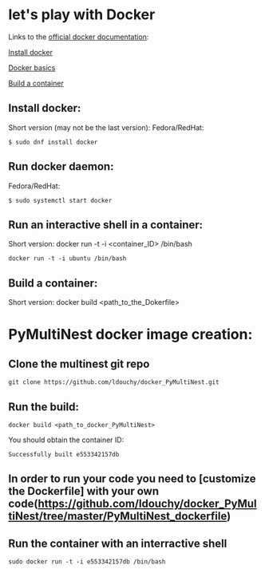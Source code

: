 # let's play with Docker

Links to the [official docker documentation](https://docs.docker.com/):

[Install docker](https://docs.docker.com/engine/installation/)

[Docker basics](https://docs.docker.com/engine/userguide/basics/)

[Build a container](https://docs.docker.com/reference/builder/)


## Install docker:
Short version (may not be the last version):
  Fedora/RedHat:

	$ sudo dnf install docker

## Run docker daemon:
  Fedora/RedHat:

	$ sudo systemctl start docker

## Run an interactive shell in a container:

  Short version:
	docker run -t -i <container_ID> /bin/bash

	docker run -t -i ubuntu /bin/bash

## Build a container:

  Short version:
	docker build <path_to_the_Dokerfile>


# PyMultiNest docker image creation:

## Clone the multinest git repo

	git clone https://github.com/ldouchy/docker_PyMultiNest.git

## Run the build:

	docker build <path_to_docker_PyMultiNest>

  You should obtain the container ID:

	Successfully built e553342157db

## In order to run your code you need to [customize the Dockerfile] with your own code(https://github.com/ldouchy/docker_PyMultiNest/tree/master/PyMultiNest_dockerfile)

## Run the container with an interractive shell

	sudo docker run -t -i e553342157db /bin/bash 

